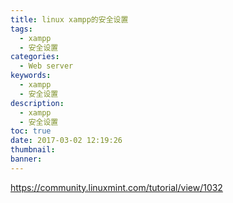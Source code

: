 ```yaml
---
title: linux xampp的安全设置
tags:
  - xampp
  - 安全设置
categories:
  - Web server
keywords:
  - xampp
  - 安全设置
description:
  - xampp
  - 安全设置
toc: true
date: 2017-03-02 12:19:26
thumbnail:
banner:
---
```


https://community.linuxmint.com/tutorial/view/1032